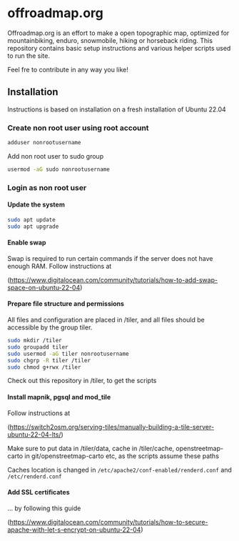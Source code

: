 # offroadmap.org

Offroadmap.org is an effort to make a open topographic map, optimized for mountainbiking, enduro, snowmobile, hiking or horseback riding. This repository contains basic setup instructions and various helper scripts used to run the site. 

Feel fre to contribute in any way you like!

## Installation

Instructions is based on installation on a fresh installation of Ubuntu 22.04

### Create non root user using root account

```bash
adduser nonrootusername
```

Add non root user to sudo group

```bash
usermod -aG sudo nonrootusername
```

### Login as non root user

#### Update the system

```bash
sudo apt update
sudo apt upgrade
```

#### Enable swap

Swap is required to run certain commands if the server does not have enough RAM. Follow instructions at

(https://www.digitalocean.com/community/tutorials/how-to-add-swap-space-on-ubuntu-22-04)

#### Prepare file structure and permissions

All files and configuration are placed in /tiler, and all files should be accessible by the group tiler.

```bash
sudo mkdir /tiler
sudo groupadd tiler
sudo usermod -aG tiler nonrootusername
sudo chgrp -R tiler /tiler
sudo chmod g+rwx /tiler
```

Check out this repository in /tiler, to get the scripts

#### Install mapnik, pgsql and mod_tile

Follow instructions at

(https://switch2osm.org/serving-tiles/manually-building-a-tile-server-ubuntu-22-04-lts/)

Make sure to put data in /tiler/data, cache in /tiler/cache, openstreetmap-carto in git/openstreetmap-carto etc, as the scripts assume these paths

Caches location is changed in `/etc/apache2/conf-enabled/renderd.conf` and `/etc/renderd.conf`

#### Add SSL certificates

... by following this guide

(https://www.digitalocean.com/community/tutorials/how-to-secure-apache-with-let-s-encrypt-on-ubuntu-22-04)